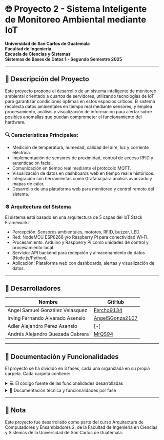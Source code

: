# 🌐 Proyecto 2 - Sistema Inteligente de Monitoreo Ambiental mediante IoT

**Universidad de San Carlos de Guatemala**  
**Facultad de Ingeniería**  
**Escuela de Ciencias y Sistemas**  
**Sistemas de Bases de Datos 1 - Segundo Semestre 2025** 

---

## 📌 Descripción del Proyecto

Este proyecto propone el desarrollo de un sistema inteligente de monitoreo ambiental orientado a cuartos de servidores, utilizando tecnologías de IoT para garantizar condiciones óptimas en estos espacios críticos. El sistema recolecta datos ambientales en tiempo real mediante sensores, y emplea procesamiento, análisis y visualización de información para alertar sobre posibles anomalías que puedan comprometer el funcionamiento del hardware.

### 🔍 Características Principales:
- Medición de temperatura, humedad, calidad del aire, luz y corriente eléctrica.
- Implementación de sensores de proximidad, control de acceso RFID y autenticación facial.
- Comunicación en tiempo real mediante el protocolo MQTT.
- Visualización de datos en dashboards web en tiempo real e históricos.
- Integración con herramientas como Grafana para análisis avanzado y mapas de calor.
- Desarrollo de una plataforma web para monitoreo y control remoto del sistema.

### ⚙️ Arquitectura del Sistema
El sistema está basado en una arquitectura de 5 capas del IoT Stack Framework:
- Percepción: Sensores ambientales, motores, RFID, buzzer, LED.
- Red: NodeMCU ESP8266 y/o Raspberry Pi para conectividad Wi-Fi.
- Procesamiento: Arduino y Raspberry Pi como unidades de control y procesamiento local.
- Servicio: API backend para recepción y almacenamiento de datos (Node.js/Python).
- Aplicación: Plataforma web con dashboards, alertas y visualización de datos.

---

## 👥 Desarrolladores

| Nombre                           | GitHub                                                |  
|----------------------------------|-------------------------------------------------------|  
| Angel Samuel González Velásquez  | [Fercho9134](https://github.com/Fercho9134)           |  
| Irving Fernando Alvarado Asensio | [AngelSGonza2107](https://github.com/AngelSGonza2107) |  
| Adler Alejandro Pérez Asensio    | [-]                                                   |  
| Andrés Alejandro Quezada Cabrera | [MrQS94](https://github.com/MrQS94)                   |

---

## 📂 Documentación y Funcionalidades

El proyecto se ha dividido en 3 fases, cada una organizada en su propia carpeta. Cada carpeta contiene:

<details>
  <summary>💻 El código fuente de las funcionalidades desarrolladas</summary>
</details>

<details>
  <summary>📄 Documentación técnica y funcionalidades por fase</summary>
  <ul>
    <li>🧩 Diagrama de arquitectura del sistema IoT</li>
    <li>📶 Descripción técnica de los sensores y microcontroladores utilizados</li>
    <li>🔗 Configuración del protocolo MQTT y flujos de datos</li>
    <li>🗃️ Modelado y estructura de la base de datos</li>
    <li>🧑‍🏫 Manual de usuario para la plataforma web y dashboards</li>
    <li>☁️ Instrucciones de despliegue en la nube y conexión de dispositivos</li>
    <li>🧠 Todo el código implementado para Arduino, NodeMCU, Raspberry, APIs, Frontend, etc.</li>
  </ul>
</details>

---

## 📌 Nota
Este proyecto fue desarrollado como parte del curso Arquitectura de Computadores y Ensambladores 2, de la Facultad de Ingeniería en Ciencias y Sistemas de la Universidad de San Carlos de Guatemala.
